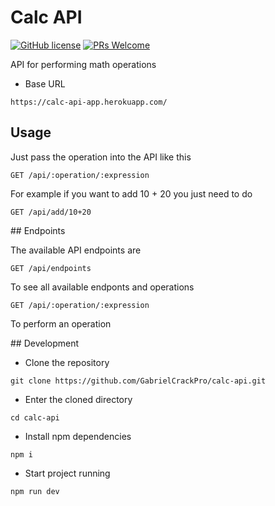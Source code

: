 # Calc API

[![GitHub license](https://img.shields.io/github/license/GabrielCrackPro/calc-api?style=for-the-badge)](https://github.com/GabrielCrackPro/calc-api/master/LICENSE)
[![PRs Welcome](https://img.shields.io/badge/PRs-welcome-brightgreen.svg?style=for-the-badge)](https://github.com/GabrielCrackPro/calc-api/pulls)

API for performing math operations

- Base URL

```
https://calc-api-app.herokuapp.com/
```

## Usage

Just pass the operation into the API like this

```
GET /api/:operation/:expression
```

For example if you want to add 10 + 20 you just need to do

```
GET /api/add/10+20
```

## Endpoints

The available API endpoints are

```
GET /api/endpoints
```

To see all available endponts and operations

```
GET /api/:operation/:expression
```

To perform an operation

## Development

- Clone the repository

```
git clone https://github.com/GabrielCrackPro/calc-api.git
```

- Enter the cloned directory

```
cd calc-api
```

- Install npm dependencies

```
npm i
```

- Start project running

```
npm run dev
```